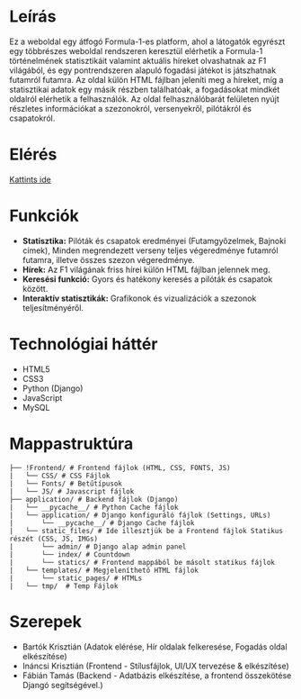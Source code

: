 # Leírás
Ez a weboldal egy átfogó Formula-1-es platform, ahol a látogatók egyrészt egy többrészes weboldal rendszeren keresztül elérhetik a Formula-1 történelmének statisztikáit valamint aktuális híreket olvashatnak az F1 világából, és egy pontrendszeren alapuló fogadási játékot is játszhatnak futamról futamra. Az oldal külön HTML fájlban jeleníti meg a híreket, míg a statisztikai adatok egy másik részben találhatóak, a fogadásokat mindkét oldalról elérhetik a felhasználók. Az oldal felhasználóbarát felületen nyújt részletes információkat a szezonokról, versenyekről, pilótákról és csapatokról.

# Elérés
[Kattints ide](https://f1statsandnews.com/)

# Funkciók
- **Statisztika:** Pilóták és csapatok eredményei (Futamgyőzelmek, Bajnoki címek), Minden megrendezett verseny teljes végeredménye futamról futamra, illetve összes szezon végeredménye.
- **Hírek:** Az F1 világának friss hírei külön HTML fájlban jelennek meg.
- **Keresési funkció:** Gyors és hatékony keresés a pilóták és csapatok között.
- **Interaktív statisztikák:** Grafikonok és vizualizációk a szezonok teljesítményéről.

# Technológiai háttér
- HTML5
- CSS3
- Python (Django)
- JavaScript
- MySQL

# Mappastruktúra
```
├── !Frontend/ # Frontend fájlok (HTML, CSS, FONTS, JS)
|   └── CSS/ # CSS Fájlok
|   └── Fonts/ # Betűtípusok
|   └── JS/ # Javascript fájlok
├── application/ # Backend fájlok (Django)
|   └── __pycache__/ # Python Cache fájlok
|   └── application/ # Django konfiguráló fájlok (Settings, URLs)
|       └── __pycache__/ # Django Cache fájlok
|   └── static_files/ # Ide illesztjük be a Frontend fájlok Statikus részét (CSS, JS, IMGs)
|       └── admin/ # Django alap admin panel
|       └── index/ # Countdown
|       └── statics/ # Frontend mappából be másolt statikus fájlok
|   └── templates/ # Megjeleníthető HTML fájlok
|       └── static_pages/ # HTMLs
|   └── tmp/  # Temp Fájlok
```

# Szerepek
- Bartók Krisztián (Adatok elérése, Hír oldalak felkeresése, Fogadás oldal elkészítése)
- Ináncsi Krisztián (Frontend - Stílusfájlok, UI/UX tervezése & elkészítése)
- Fábián Tamás (Backend - Adatbázis elkészítése, a frontend összekötése Djangó segítségével.)

